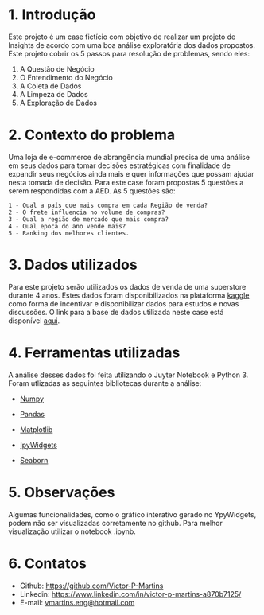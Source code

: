 # 1. Introdução
Este projeto é um case fictício com objetivo de realizar um projeto de Insights de acordo com uma boa análise exploratória dos dados propostos. Este projeto cobrir os 5 passos para resolução de problemas, sendo eles:

1. A Questão de Negócio
2. O Entendimento do Negócio
3. A Coleta de Dados
4. A Limpeza de Dados
5. A Exploração de Dados

# 2. Contexto do problema

Uma loja de e-commerce de abrangência mundial precisa de uma análise em seus dados para tomar decisões estratégicas com finalidade de expandir seus negócios ainda mais e quer informações que possam ajudar nesta tomada de decisão.
Para este case foram propostas 5 questões a serem respondidas com a AED. As 5 questões são:

    1 - Qual a país que mais compra em cada Região de venda?
    2 - O frete influencia no volume de compras?
    3 - Qual a região de mercado que mais compra?
    4 - Qual epoca do ano vende mais?
    5 - Ranking dos melhores clientes.
 
# 3. Dados utilizados
 Para este projeto serão utilizados os dados de venda de uma superstore durante 4 anos. Estes dados foram disponibilizados na plataforma [kaggle](https://www.kaggle.com/) como forma de incentivar e disponibilizar dados para estudos e novas discussões.
O link para a base de dados utilizada neste case está disponível [aqui](https://www.kaggle.com/jr2ngb/superstore-data).

# 4. Ferramentas utilizadas

A análise desses dados foi feita utilizando o Juyter Notebook e Python 3. Foram utlizadas as seguintes bibliotecas durante a análise:

- [Numpy](https://numpy.org/)

- [Pandas](https://pandas.pydata.org/)

- [Matplotlib](https://matplotlib.org/)

- [IpyWidgets](https://ipywidgets.readthedocs.io/en/latest/)

- [Seaborn](https://seaborn.pydata.org/)

# 5. Observações
 Algumas funcionalidades, como o gráfico interativo gerado no YpyWidgets, podem não ser visualizadas corretamente no github. Para melhor visualização utilizar o notebook .ipynb.

# 6. Contatos

- Github: https://github.com/Victor-P-Martins
- Linkedin: https://www.linkedin.com/in/victor-p-martins-a870b7125/
- E-mail: vmartins.eng@hotmail.com
